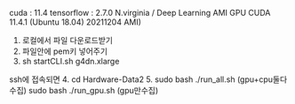 cuda :  11.4 
tensorflow : 2.7.0
N.virginia / Deep Learning AMI GPU CUDA 11.4.1 (Ubuntu 18.04) 20211204 AMI)

1. 로컬에서 파일 다운로드받기
2. 파일안에 pem키 넣어주기
3. sh startCLI.sh g4dn.xlarge

ssh에 접속되면
4. cd Hardware-Data2
5. sudo bash ./run_all.sh (gpu+cpu둘다수집)
   sudo bash ./run_gpu.sh (gpu만수집)


